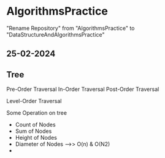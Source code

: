 # AlgorithmsPractice
"Rename Repository" from "AlgorithmsPractice" to "DataStructureAndAlgorithmsPractice"

25-02-2024
-----------------
Tree
--------
Pre-Order Traversal
In-Order Traversal
Post-Order Traversal

Level-Order Traversal

Some Operation on tree
-   Count of Nodes
-   Sum of Nodes
-   Height of Nodes
-   Diameter of Nodes  -->> O(n) & O(N2)
-   
